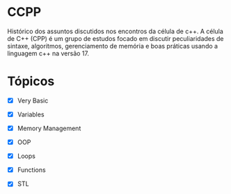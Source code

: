 # CCPP
Histórico dos assuntos discutidos nos encontros da célula de c++. A célula de C++ (CPP) é um grupo de estudos focado em discutir peculiaridades de sintaxe, algoritmos, gerenciamento de memória e boas práticas usando a linguagem c++ na versão 17.

# Tópicos 

- [x] Very Basic
- [x] Variables
- [x] Memory Management
- [x] OOP
- [x] Loops
- [x] Functions
- [x] STL

